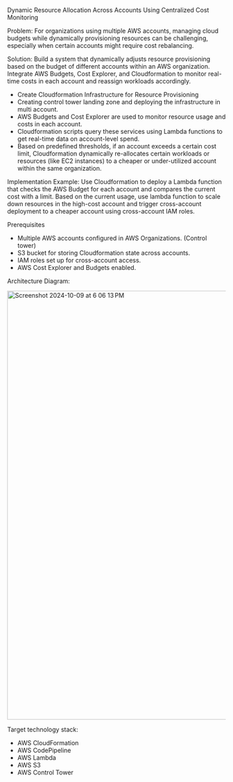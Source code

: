 Dynamic Resource Allocation Across Accounts Using Centralized Cost Monitoring


Problem: For organizations using multiple AWS accounts, managing cloud budgets while dynamically provisioning resources can be challenging, especially when certain accounts might require cost rebalancing.

Solution: Build a system that dynamically adjusts resource provisioning based on the budget of different accounts within an AWS organization. Integrate AWS Budgets, Cost Explorer, and Cloudformation to monitor real-time costs in each account and reassign workloads accordingly.


* Create Cloudformation Infrastructure for Resource Provisioning
* Creating control tower landing zone and deploying the infrastructure in multi account.
* AWS Budgets and Cost Explorer are used to monitor resource usage and costs in each account.
* Cloudformation scripts query these services using Lambda functions to get real-time data on account-level spend.
* Based on predefined thresholds, if an account exceeds a certain cost limit, Cloudformation dynamically re-allocates certain workloads or resources (like EC2 instances) to a cheaper or under-utilized account within the same organization.


Implementation Example:
Use Cloudformation to deploy a Lambda function that checks the AWS Budget for each account and compares the current cost with a limit.
Based on the current usage, use lambda function to scale down resources in the high-cost account and trigger cross-account deployment to a cheaper account using cross-account IAM roles.

Prerequisites

* Multiple AWS accounts configured in AWS Organizations. (Control tower)
* S3 bucket for storing Cloudformation state across accounts.
* IAM roles set up for cross-account access.
* AWS Cost Explorer and Budgets enabled.


Architecture Diagram:



<img width="989" alt="Screenshot 2024-10-09 at 6 06 13 PM" src="https://github.com/user-attachments/assets/7939e1bd-fad3-4b98-aa22-6cf688c99b4b">

Target technology stack:

* AWS CloudFormation
* AWS CodePipeline
* AWS Lambda
* AWS S3
* AWS Control Tower

